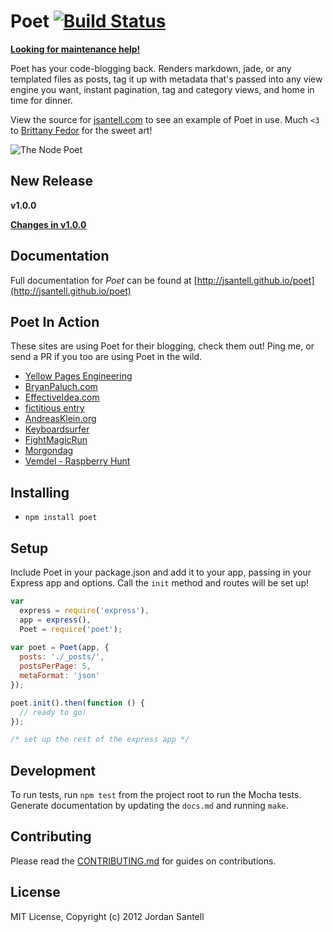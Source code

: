 Poet [![Build Status](https://travis-ci.org/jsantell/poet.png)](https://travis-ci.org/jsantell/poet)
======

**[Looking for maintenance help!](https://github.com/jsantell/poet/issues/91)**

Poet has your code-blogging back. Renders markdown, jade, or any templated files as posts, tag it up with metadata that's passed into any view engine you want, instant pagination, tag and category views, and home in time for dinner.

View the source for [jsantell.com](https://github.com/jsantell/jsantell.com) to see an example of Poet in use. Much `<3` to [Brittany Fedor](http://bfedor.com/) for the sweet art!

![The Node Poet](https://raw.github.com/jsantell/poet/gh-pages/img/poet.png)

## New Release

**v1.0.0**

[**Changes in v1.0.0**](https://github.com/jsantell/poet/blob/master/CHANGELOG.md)

## Documentation

Full documentation for *Poet* can be found at [http://jsantell.github.io/poet](http://jsantell.github.io/poet)

## Poet In Action

These sites are using Poet for their blogging, check them out! Ping me, or send a PR if you too are using Poet in the wild.

* [Yellow Pages Engineering](http://engineering.yp.com/)
* [BryanPaluch.com](http://bryanpaluch.com)
* [EffectiveIdea.com](http://effectiveidea.com)
* [fictitious entry](http://fictitiousentry.com/)
* [AndreasKlein.org](http://v7.andreasklein.org)
* [Keyboardsurfer](kbsurfer.com)
* [FightMagicRun](http://fightmagicrun.com/blog)
* [Morgondag](http://morgondag.nu)
* [Vemdel - Raspberry Hunt](http://vemdel-game.com)

## Installing

* `npm install poet`

## Setup

Include Poet in your package.json and add it to your app, passing in your Express app and options. Call the `init` method and routes will be set up!

```javascript
var
  express = require('express'),
  app = express(),
  Poet = require('poet');
  
var poet = Poet(app, {
  posts: './_posts/',
  postsPerPage: 5,
  metaFormat: 'json'
});

poet.init().then(function () {
  // ready to go!
});

/* set up the rest of the express app */
```

## Development

To run tests, run `npm test` from the project root to run the Mocha tests. Generate documentation by updating the `docs.md` and running `make`.

## Contributing

Please read the [CONTRIBUTING.md](https://github.com/jsantell/poet/blob/master/CONTRIBUTING.md) for guides on contributions.

## License

MIT License, Copyright (c) 2012 Jordan Santell
